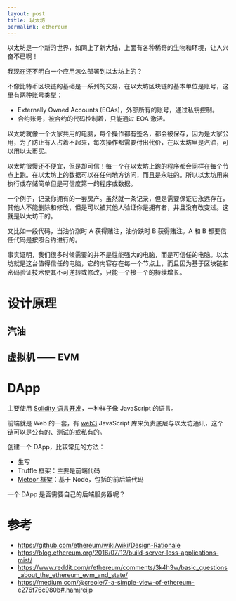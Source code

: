 ```yaml
---
layout: post
title: 以太坊
permalink: ethereum
---
```

以太坊是一个新的世界，如同上了新大陆，上面有各种稀奇的生物和环境，让人兴奋不已啊！

我现在还不明白一个应用怎么部署到以太坊上的？

不像比特币区块链的基础是一系列的交易，在以太坊区块链的基本单位是账号，这里有两种账号类型：

- Externally Owned Accounts (EOAs)，外部所有的账号，通过私钥控制。
- 合约账号，被合约的代码控制着，只能通过 EOA 激活。

以太坊就像一个大家共用的电脑，每个操作都有签名，都会被保存，因为是大家公用，为了防止有人占着不起来，每次操作都需要付出代价，在以太坊里是汽油，可以用以太币买。

以太坊很慢还不便宜，但是却可信！每一个在以太坊上跑的程序都会同样在每个节点上跑。在以太坊上的数据可以在任何地方访问，而且是永驻的。所以以太坊用来执行或存储简单但是可信度第一的程序或数据。

一个例子，记录你拥有的一套房产。虽然就一条记录，但是需要保证它永远存在，其他人不能删除和修改，但是可以被其他人验证你是拥有者，并且没有改变过。这就是以太坊干的。

又比如一段代码，当油价涨时 A 获得赌注，油价跌时 B 获得赌注。A 和 B 都要信任代码是按照合约进行的。

事实证明，我们很多时候需要的并不是性能强大的电脑，而是可信任的电脑。以太坊就是这台值得信任的电脑，它的内容存在每一个节点上，而且因为基于区块链和密码验证技术使其不可逆转或修改，只能一个接一个的持续增长。

# 设计原理

## 汽油

## 虚拟机 —— EVM

# DApp
主要使用 [Solidity 语言开发]()，一种样子像 JavaScript 的语言。

前端就是 Web 的一套，有 [web3]() JavaScript 库来负责底层与以太坊通讯，这个链可以是公有的、测试的或私有的。

创建一个 DApp，比较常见的方法：

- 生写
- Truffle 框架：主要是前端代码
- [Meteor 框架](https://github.com/ethereum/wiki/wiki/Dapp-using-Meteor)：基于 Node，包括的前后端代码

一个 DApp 是否需要自己的后端服务器呢？

# 参考
- https://github.com/ethereum/wiki/wiki/Design-Rationale
- https://blog.ethereum.org/2016/07/12/build-server-less-applications-mist/
- https://www.reddit.com/r/ethereum/comments/3k4h3w/basic_questions_about_the_ethereum_evm_and_state/
- https://medium.com/@creole/7-a-simple-view-of-ethereum-e276f76c980b#.hamjreijp

